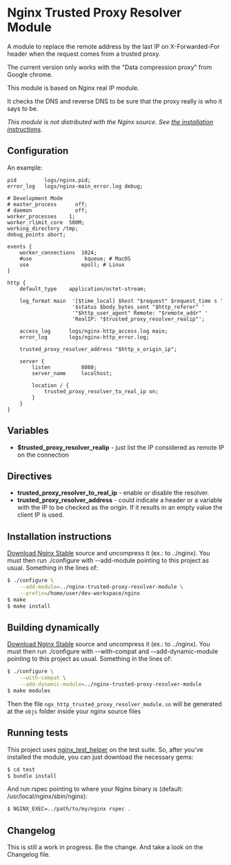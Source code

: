 Nginx Trusted Proxy Resolver Module
===================================

A module to replace the remote address by the last IP on X-Forwarded-For header when the request comes from a trusted proxy.

The current version only works with the "Data compression proxy" from Google chrome.

This module is based on Nginx real IP module.

It checks the DNS and reverse DNS to be sure that the proxy really is who it says to be.

_This module is not distributed with the Nginx source. See [the installation instructions](#installation-instructions)._


Configuration
-------------

An example:

```nginx
pid         logs/nginx.pid;
error_log   logs/nginx-main_error.log debug;

# Development Mode
# master_process      off;
# daemon              off;
worker_processes    1;
worker_rlimit_core  500M;
working_directory /tmp;
debug_points abort;

events {
	worker_connections  1024;
	#use                 kqueue; # MacOS
	use                 epoll; # Linux
}

http {
    default_type    application/octet-stream;

    log_format main  '[$time_local] $host "$request" $request_time s '
                     '$status $body_bytes_sent "$http_referer" '
                     '"$http_user_agent" Remote: "$remote_addr" '
                     'RealIP: "$trusted_proxy_resolver_realip"';

    access_log      logs/nginx-http_access.log main;
    error_log       logs/nginx-http_error.log;

    trusted_proxy_resolver_address "$http_x_origin_ip";

    server {
        listen          8080;
        server_name     localhost;

        location / {
            trusted_proxy_resolver_to_real_ip on;
        }
    }
}
```

Variables
---------

* **$trusted_proxy_resolver_realip** - just list the IP considered as remote IP on the connection


Directives
----------

* **trusted_proxy_resolver_to_real_ip** - enable or disable the resolver.
* **trusted_proxy_resolver_address** - could indicate a header or a variable with the IP to be checked as the origin. If it results in an empty value the client IP is used.

Installation instructions
-------------------------

[Download Nginx Stable](http://nginx.org/en/download.html) source and uncompress it (ex.: to ../nginx). You must then run ./configure with --add-module pointing to this project as usual. Something in the lines of:

```bash
$ ./configure \
    --add-module=../nginx-trusted-proxy-resolver-module \
    --prefix=/home/user/dev-workspace/nginx
$ make
$ make install
```

Building dynamically
-------------------------

[Download Nginx Stable](http://nginx.org/en/download.html) source and uncompress it (ex.: to ../nginx). You must then run ./configure with --with-compat and --add-dynamic-module pointing to this project as usual. Something in the lines of:

```bash
$ ./configure \
    --with-compat \
    --add-dynamic-module=../nginx-trusted-proxy-resolver-module
$ make modules
```

Then the file `ngx_http_trusted_proxy_resolver_module.so` will be generated at the `objs` folder inside your nginx source files

Running tests
-------------

This project uses [nginx_test_helper](https://github.com/wandenberg/nginx_test_helper) on the test suite. So, after you've installed the module, you can just download the necessary gems:

```bash
$ cd test
$ bundle install
```

And run rspec pointing to where your Nginx binary is (default: /usr/local/nginx/sbin/nginx):

```bash
$ NGINX_EXEC=../path/to/my/nginx rspec .
```

Changelog
---------

This is still a work in progress. Be the change. And take a look on the Changelog file.

